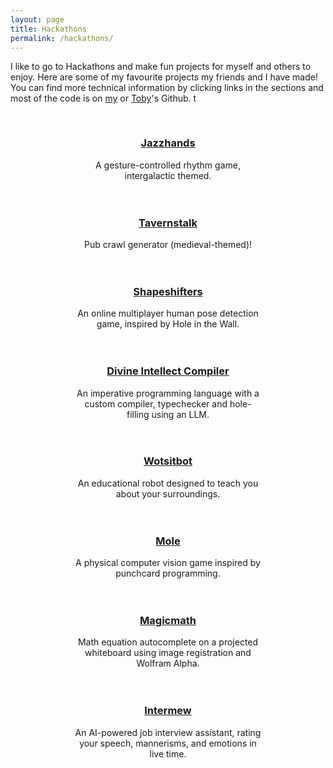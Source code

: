 ```yaml
---
layout: page
title: Hackathons
permalink: /hackathons/
---
```


I like to go to Hackathons and make fun projects for myself and others to enjoy. Here are some of my favourite projects my friends and I have made! You can find more technical information by clicking links in the sections and most of the code is on [my](https://github.com/aswarbs) or [Toby](https://github.com/tobybenjaminclark)'s Github. t

<div style="display: flex; flex-wrap: wrap; justify-content: center; gap: 20px; margin-top: 30px;">
  <div style="width: 300px; text-align: center;">
    <h3><a href="/hackathons/jazzhands/">Jazzhands</a></h3>
    <p>A gesture-controlled rhythm game, intergalactic themed.</p>
  </div>

  <div style="width: 300px; text-align: center;">
    <h3><a href="/hackathons/tavernstalk/">Tavernstalk</a></h3>
    <p>Pub crawl generator (medieval-themed)!</p>
  </div>

  <div style="width: 300px; text-align: center;">
    <h3><a href="/hackathons/shapeshifters/">Shapeshifters</a></h3>
    <p>An online multiplayer human pose detection game, inspired by Hole in the Wall.</p>
  </div>

  <div style="width: 300px; text-align: center;">
    <h3><a href="/hackathons/compiler/">Divine Intellect Compiler</a></h3>
    <p>An imperative programming language with a custom compiler, typechecker and hole-filling using an LLM.</p>
  </div>

  <div style="width: 300px; text-align: center;">
    <h3><a href="/hackathons/wotsitbot/">Wotsitbot</a></h3>
    <p>An educational robot designed to teach you about your surroundings.</p>
  </div>

  <div style="width: 300px; text-align: center;">
    <h3><a href="/hackathons/mole/">Mole</a></h3>
    <p>A physical computer vision game inspired by punchcard programming.</p>
  </div>

  <div style="width: 300px; text-align: center;">
    <h3><a href="/hackathons/magicmath/">Magicmath</a></h3>
    <p>Math equation autocomplete on a projected whiteboard using image registration and Wolfram Alpha.</p>
  </div>

  <div style="width: 300px; text-align: center;">
    <h3><a href="/hackathons/intermew/">Intermew</a></h3>
    <p>An AI-powered job interview assistant, rating your speech, mannerisms, and emotions in live time.</p>
  </div>
</div>

